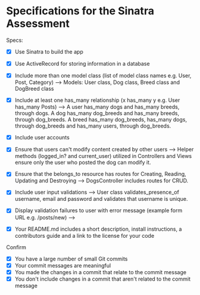 # Specifications for the Sinatra Assessment

Specs:
- [x] Use Sinatra to build the app
- [x] Use ActiveRecord for storing information in a database
- [x] Include more than one model class (list of model class names e.g. User, Post, Category) --> Models: User class, Dog class, Breed class and DogBreed class

- [x] Include at least one has_many relationship (x has_many y e.g. User has_many Posts) --> A user has_many dogs and has_many breeds, through dogs. A dog has_many dog_breeds and has_many breeds, through dog_breeds. A breed has_many dog_breeds, has_many dogs, through dog_breeds and
has_many users, through dog_breeds.

- [x] Include user accounts
- [x] Ensure that users can't modify content created by other users --> Helper methods (logged_in? and current_user) utilized in Controllers and Views ensure only the user who posted the dog can modify it.

- [x] Ensure that the belongs_to resource has routes for Creating, Reading, Updating and Destroying --> DogsController includes routes for CRUD.

- [x] Include user input validations --> User class validates_presence_of username, email and password and validates that username is unique.

- [x] Display validation failures to user with error message (example form URL e.g. /posts/new) -->

- [x] Your README.md includes a short description, install instructions, a contributors guide and a link to the license for your code

Confirm
- [x] You have a large number of small Git commits
- [x] Your commit messages are meaningful
- [x] You made the changes in a commit that relate to the commit message
- [x] You don't include changes in a commit that aren't related to the commit message
